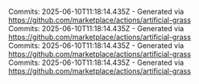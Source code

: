 Commits: 2025-06-10T11:18:14.435Z - Generated via https://github.com/marketplace/actions/artificial-grass
<br>
Commits: 2025-06-10T11:18:14.435Z - Generated via https://github.com/marketplace/actions/artificial-grass
<br>
Commits: 2025-06-10T11:18:14.435Z - Generated via https://github.com/marketplace/actions/artificial-grass
<br>
Commits: 2025-06-10T11:18:14.435Z - Generated via https://github.com/marketplace/actions/artificial-grass
<br>
